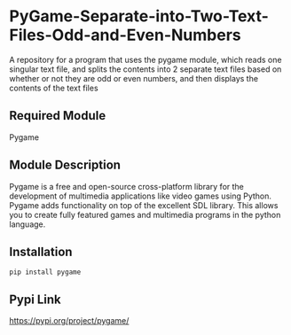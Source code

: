 # PyGame-Separate-into-Two-Text-Files-Odd-and-Even-Numbers
A repository for a program that uses the pygame module, which reads one singular text file, and splits the contents into 2 separate text files based on whether or not they are odd or even numbers, and then displays the contents of the text files

Required Module
-----------

Pygame

Module Description
-----------

Pygame is a free and open-source cross-platform library for the development of multimedia applications like video games using Python. Pygame adds functionality on top of the excellent SDL library. This allows you to create fully featured games and multimedia programs in the python language.

Installation
-----------

```
pip install pygame
```

Pypi Link
-----------

https://pypi.org/project/pygame/
